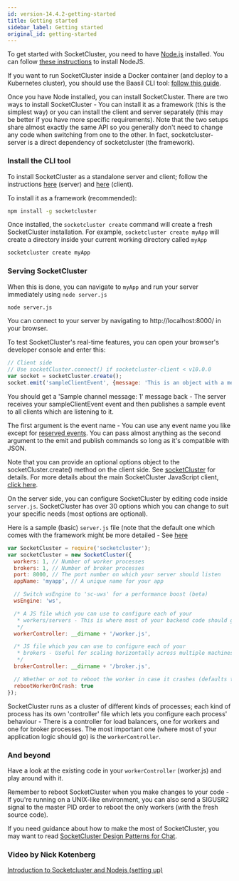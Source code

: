 ```yaml
---
id: version-14.4.2-getting-started
title: Getting started
sidebar_label: Getting started
original_id: getting-started
---
```


To get started with SocketCluster, you need to have [Node.js](https://nodejs.org/en/) installed.
You can follow [these instructions](https://nodejs.org/en/download/package-manager/) to install NodeJS.

If you want to run SocketCluster inside a Docker container (and deploy to a Kubernetes cluster), you should use the Baasil CLI tool: [follow this guide](https://docs.baasil.io/setting_up.html).

Once you have Node installed, you can install SocketCluster.
There are two ways to install SocketCluster - You can install it as a framework (this is the simplest way) or you can install the client and server separately (this may be better if you have more specific requirements).
Note that the two setups share almost exactly the same API so you generally don't need to change any code when switching from one to the other. In fact, socketcluster-server is a direct dependency of socketcluster (the framework).

### Install the CLI tool

To install SocketCluster as a standalone server and client; follow the instructions [here](https://github.com/SocketCluster/socketcluster-server) (server) and [here](https://github.com/SocketCluster/socketcluster-client) (client).

To install it as a framework (recommended):

```bash
npm install -g socketcluster
```

Once installed, the <code>socketcluster create</code> command will create a fresh SocketCluster installation. For example, <code>socketcluster create myApp</code> will create a directory inside your current working directory called <code>myApp</code>

```bash
socketcluster create myApp
```

### Serving SocketCluster

When this is done, you can navigate to <code>myApp</code> and run your server immediately using <code>node server.js</code>

```bash
node server.js
```

You can connect to your server by navigating to http://localhost:8000/ in your browser.

To test SocketCluster's real-time features, you can open your browser's developer console and enter this:

```js
// Client side
// Use socketCluster.connect() if socketcluster-client < v10.0.0
var socket = socketCluster.create();
socket.emit('sampleClientEvent', {message: 'This is an object with a message property'});
```

You should get a 'Sample channel message: 1' message back - The server receives your sampleClientEvent event and then publishes a sample event to all clients which are listening to it.

The first argument is the event name - You can use any event name you like except for [reserved events](https://github.com/SocketCluster/socketcluster-client/blob/70403a7853897b1948368b13ec652b09b7fede0a/lib/scsocket.js#L59-L74).
You can pass almost anything as the second argument to the emit and publish commands so long as it's compatible with JSON.

Note that you can provide an optional options object to the socketCluster.create() method on the client side.
See <a href="#!/docs/api-socketcluster-client" target="_blank">socketCluster</a> for details.
For more details about the main SocketCluster JavaScript client, [click here](https://github.com/SocketCluster/socketcluster-client).

On the server side, you can configure SocketCluster by editing code inside <code>server.js</code>. SocketCluster has over 30 options which you can change to suit your specific needs (most options are optional).

Here is a sample (basic) <code>server.js</code> file (note that the default one which comes with the framework might be more detailed - See [here](https://github.com/SocketCluster/socketcluster/blob/master/sample/server.js)

```js
var SocketCluster = require('socketcluster');
var socketCluster = new SocketCluster({
  workers: 1, // Number of worker processes
  brokers: 1, // Number of broker processes
  port: 8000, // The port number on which your server should listen
  appName: 'myapp', // A unique name for your app

  // Switch wsEngine to 'sc-uws' for a performance boost (beta)
  wsEngine: 'ws',

  /* A JS file which you can use to configure each of your
   * workers/servers - This is where most of your backend code should go
   */
  workerController: __dirname + '/worker.js',

  /* JS file which you can use to configure each of your
   * brokers - Useful for scaling horizontally across multiple machines (optional)
   */
  brokerController: __dirname + '/broker.js',

  // Whether or not to reboot the worker in case it crashes (defaults to true)
  rebootWorkerOnCrash: true
});
```

SocketCluster runs as a cluster of different kinds of processes; each kind of process has its own 'controller' file which lets you configure each process' behaviour - There is a controller for load balancers, one for workers and one for broker processes. The most important one (where most of your application logic should go) is the <code>workerController</code>.


### And beyond

 Have a look at the existing code in your <code>workerController</code> (worker.js) and play around with it.

 Remember to reboot SocketCluster when you make changes to your code - If you're running on a UNIX-like environment, you can also send a SIGUSR2 signal to the master PID order to reboot the only workers (with the fresh source code).

 If you need guidance about how to make the most of SocketCluster, you may want to read [SocketCluster Design Patterns for Chat](https://blog.baasil.io/socketcluster-design-patterns-for-chat-69e76a4b1966).

### Video by Nick Kotenberg

[Introduction to Socketcluster and Nodejs (setting up)](https://www.youtube.com/watch?v=a38BBbKYH1M&list=PLTxFJWe_410zNJJD0o8njNLv7HidG1CHq&index=1)